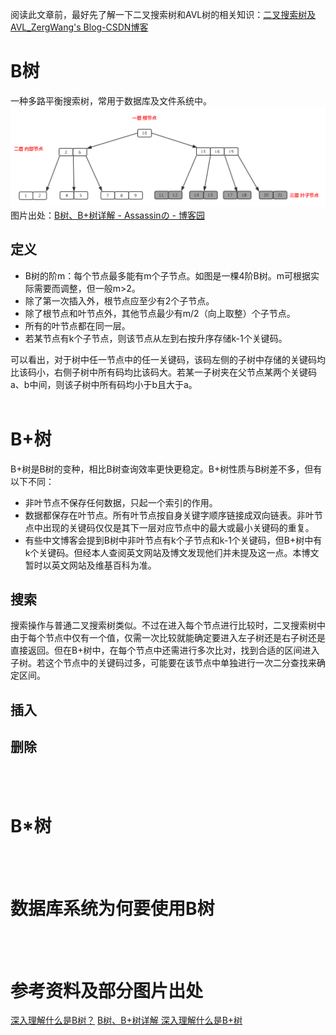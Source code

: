 阅读此文章前，最好先了解一下二叉搜索树和AVL树的相关知识：[二叉搜索树及AVL_ZergWang's Blog-CSDN博客](https://blog.csdn.net/Zerg_Wang/article/details/121383939)
<br/>

# B树
一种多路平衡搜索树，常用于数据库及文件系统中。
![](B树与B+树_1.png)
图片出处：[B树、B+树详解 - Assassinの - 博客园](https://www.cnblogs.com/lianzhilei/p/11250589.html)

## 定义
- B树的阶m：每个节点最多能有m个子节点。如图是一棵4阶B树。m可根据实际需要而调整，但一般m>2。
- 除了第一次插入外，根节点应至少有2个子节点。
- 除了根节点和叶节点外，其他节点最少有m/2（向上取整）个子节点。
- 所有的叶节点都在同一层。
- 若某节点有k个子节点，则该节点从左到右按升序存储k-1个关键码。

可以看出，对于树中任一节点中的任一关键码，该码左侧的子树中存储的关键码均比该码小，右侧子树中所有码均比该码大。若某一子树夹在父节点某两个关键码a、b中间，则该子树中所有码均小于b且大于a。
<br/><br/>

# B+树
B+树是B树的变种，相比B树查询效率更快更稳定。B+树性质与B树差不多，但有以下不同：

- 非叶节点不保存任何数据，只起一个索引的作用。
- 数据都保存在叶节点。所有叶节点按自身关键字顺序链接成双向链表。非叶节点中出现的关键码仅仅是其下一层对应节点中的最大或最小关键码的重复。
- 有些中文博客会提到B树中非叶节点有k个子节点和k-1个关键码，但B+树中有k个关键码。但经本人查阅英文网站及博文发现他们并未提及这一点。本博文暂时以英文网站及维基百科为准。
## 搜索
搜索操作与普通二叉搜索树类似。不过在进入每个节点进行比较时，二叉搜索树中由于每个节点中仅有一个值，仅需一次比较就能确定要进入左子树还是右子树还是直接返回。但在B+树中，在每个节点中还需进行多次比对，找到合适的区间进入子树。若这个节点中的关键码过多，可能要在该节点中单独进行一次二分查找来确定区间。
## 插入

## 删除
<br/><br/>

# B*树
<br/><br/>

# 数据库系统为何要使用B树
<br/><br/>

# 参考资料及部分图片出处
[深入理解什么是B树？](https://cloud.tencent.com/developer/article/1425604)
[B树、B+树详解 ](https://www.cnblogs.com/lianzhilei/p/11250589.html)
[深入理解什么是B+树](https://cloud.tencent.com/developer/article/1425602?from=article.detail.1425604)
